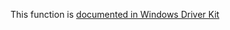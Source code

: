 This function is [documented in Windows Driver Kit](https://learn.microsoft.com/en-us/windows-hardware/drivers/ddi/ntddk/nf-ntddk-rtlcopystring)
